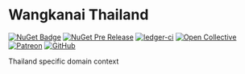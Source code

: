 # Wangkanai Thailand

[![NuGet Badge](https://buildstats.info/nuget/wangkanai.thailand)](https://www.nuget.org/packages/wangkanai.thailand)
[![NuGet Pre Release](https://buildstats.info/nuget/wangkanai.thailand?includePreReleases=true)](https://www.nuget.org/packages/wangkanai.thailand)
[![ledger-ci](https://github.com/wangkanai/thailand/actions/workflows/dotnet.yml/badge.svg)](https://github.com/wangkanai/thailand/actions/workflows/dotnet.yml)
[![Open Collective](https://img.shields.io/badge/open%20collective-support%20me-3385FF.svg)](https://opencollective.com/wangkanai)
[![Patreon](https://img.shields.io/badge/patreon-support%20me-d9643a.svg)](https://www.patreon.com/wangkanai)
[![GitHub](https://img.shields.io/github/license/wangkanai/thailand)](https://github.com/wangkanai/wangkanai/blob/main/LICENSE)

Thailand specific domain context
